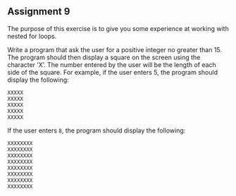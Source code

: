 ## Assignment 9

The purpose of this exercise is to give you some experience at working with nested for loops.

Write a program that ask the user for a positive integer no greater than 15. The program should then display a square on the screen using the character ‘X’. The number entered by the user will be the length of each side of the square. For example, if the user enters 5, the program should display the following:

```text
XXXXX
XXXXX
XXXXX
XXXXX
XXXXX
```

If the user enters `8`, the program should display the following:

```text
XXXXXXXX
XXXXXXXX
XXXXXXXX
XXXXXXXX
XXXXXXXX
XXXXXXXX
XXXXXXXX
XXXXXXXX
```
